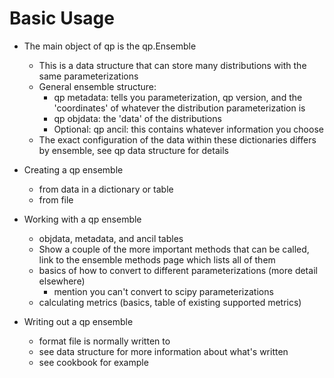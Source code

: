 # Basic Usage

- The main object of qp is the qp.Ensemble

  - This is a data structure that can store many distributions with the same parameterizations
  - General ensemble structure:
    - qp metadata: tells you parameterization, qp version, and the 'coordinates' of whatever the distribution parameterization is
    - qp objdata: the 'data' of the distributions
    - Optional: qp ancil: this contains whatever information you choose
  - The exact configuration of the data within these dictionaries differs by ensemble, see qp data structure for details

- Creating a qp ensemble

  - from data in a dictionary or table
  - from file

- Working with a qp ensemble

  - objdata, metadata, and ancil tables
  - Show a couple of the more important methods that can be called, link to the ensemble methods page which lists all of them
  - basics of how to convert to different parameterizations (more detail elsewhere)
    - mention you can't convert to scipy parameterizations
  - calculating metrics (basics, table of existing supported metrics)

- Writing out a qp ensemble
  - format file is normally written to
  - see data structure for more information about what's written
  - see cookbook for example

